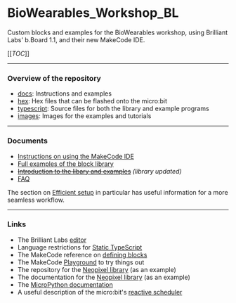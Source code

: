 # BioWearables_Workshop_BL

Custom blocks and examples for the BioWearables workshop, using Brilliant Labs' b.Board 1.1, and their new MakeCode IDE.

[[_TOC_]]

----

### Overview of the repository

- [docs](./docs/): Instructions and examples
- [hex](./hex/): Hex files that can be flashed onto the micro:bit
- [typescript](./typescript/): Source files for both the library and example programs
- [images](./images/): Images for the examples and tutorials

----

### Documents 

- [Instructions on using the MakeCode IDE](../docs/IDE_instructions.md)
- [Full examples of the block library](../docs/full_library_examples.md)
- [~~Introduction to the libary and examples~~](../docs/library_examples.md) _(library updated)_
- [FAQ](../docs/FAQ.md)

The section on [Efficient setup](./docs/IDE_instructions.md#efficient-setup) in particular has useful information for a more seamless workflow.

----

### Links

- The Brilliant Labs [editor](https://code.brilliantlabs.ca)
- Language restrictions for [Static TypeScript](https://makecode.com/language)
- The MakeCode reference on [defining blocks](https://makecode.com/defining-blocks)
- The MakeCode [Playground](https://makecode.com/playground) to try things out
- The repository for the [Neopixel library](https://github.com/microsoft/pxt-neopixel) (as an example)
- The documentation for the [Neopixel library](https://makecode.microbit.org/pkg/microsoft/pxt-neopixel) (as an example)
- The [MicroPython documentation](https://microbit-micropython.readthedocs.io/en/v1.0.1/index.html)
- A useful description of the micro:bit's [reactive scheduler](https://makecode.microbit.org/device/reactive)
